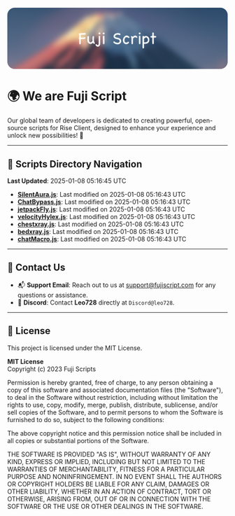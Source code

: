 ![Banner](.github/b.webp)

# 🌍 **We are Fuji Script**

Our global team of developers is dedicated to creating powerful, open-source scripts for Rise Client, designed to enhance your experience and unlock new possibilities! 🌟

---
<!-- SCRIPTS_NAVIGATION_START -->
## 📂 **Scripts Directory Navigation**

**Last Updated**: 2025-01-08 05:16:45 UTC

- **[SilentAura.js](scripts/SilentAura.js)**: Last modified on 2025-01-08 05:16:43 UTC
- **[ChatBypass.js](scripts/ChatBypass.js)**: Last modified on 2025-01-08 05:16:43 UTC
- **[jetpackFly.js](scripts/jetpackFly.js)**: Last modified on 2025-01-08 05:16:43 UTC
- **[velocityHylex.js](scripts/velocityHylex.js)**: Last modified on 2025-01-08 05:16:43 UTC
- **[chestxray.js](scripts/chestxray.js)**: Last modified on 2025-01-08 05:16:43 UTC
- **[bedxray.js](scripts/bedxray.js)**: Last modified on 2025-01-08 05:16:43 UTC
- **[chatMacro.js](scripts/chatMacro.js)**: Last modified on 2025-01-08 05:16:43 UTC

<!-- SCRIPTS_NAVIGATION_END -->

---

## 💬 **Contact Us**  
- 📬 **Support Email**: Reach out to us at [support@fujiscript.com](mailto:support@fujiscript.com) for any questions or assistance.  
- 💬 **Discord**: Contact **Leo728** directly at `Discord@leo728`.

---

## 📜 **License**

This project is licensed under the MIT License.  

**MIT License**  
Copyright (c) 2023 Fuji Scripts  

Permission is hereby granted, free of charge, to any person obtaining a copy of this software and associated documentation files (the "Software"), to deal in the Software without restriction, including without limitation the rights to use, copy, modify, merge, publish, distribute, sublicense, and/or sell copies of the Software, and to permit persons to whom the Software is furnished to do so, subject to the following conditions:  

The above copyright notice and this permission notice shall be included in all copies or substantial portions of the Software.  

THE SOFTWARE IS PROVIDED "AS IS", WITHOUT WARRANTY OF ANY KIND, EXPRESS OR IMPLIED, INCLUDING BUT NOT LIMITED TO THE WARRANTIES OF MERCHANTABILITY, FITNESS FOR A PARTICULAR PURPOSE AND NONINFRINGEMENT. IN NO EVENT SHALL THE AUTHORS OR COPYRIGHT HOLDERS BE LIABLE FOR ANY CLAIM, DAMAGES OR OTHER LIABILITY, WHETHER IN AN ACTION OF CONTRACT, TORT OR OTHERWISE, ARISING FROM, OUT OF OR IN CONNECTION WITH THE SOFTWARE OR THE USE OR OTHER DEALINGS IN THE SOFTWARE.  
